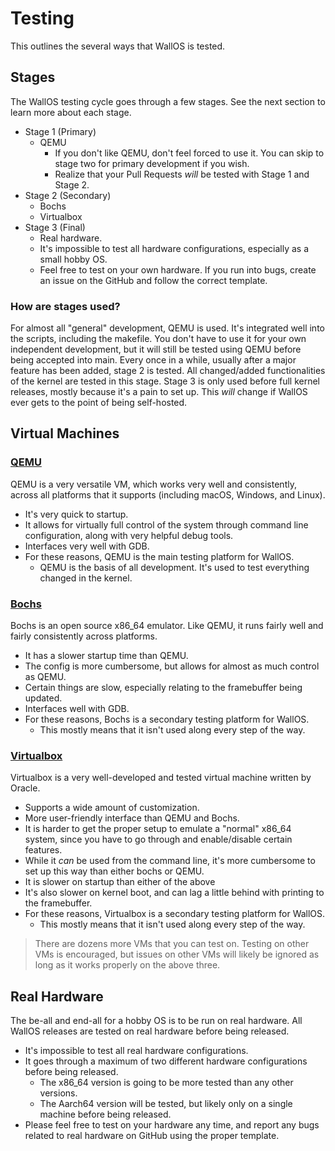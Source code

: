 # Testing

This outlines the several ways that WallOS is tested.

## Stages
The WallOS testing cycle goes through a few stages. See the next section to learn more about each stage.
- Stage 1 (Primary)
  - QEMU
    - If you don't like QEMU, don't feel forced to use it. You can skip to stage two for primary development if you wish.
    - Realize that your Pull Requests *will* be tested with Stage 1 and Stage 2.
- Stage 2 (Secondary)
  - Bochs
  - Virtualbox
- Stage 3 (Final)
  - Real hardware.
  -  It's impossible to test all hardware configurations, especially as a small hobby OS.
    - Feel free to test on your own hardware. If you run into bugs, create an issue on the GitHub and follow the correct template.

### How are stages used?
For almost all "general" development, QEMU is used. It's integrated well into the scripts, including the makefile. 
You don't have to use it for your own independent development, but it will still be tested using QEMU before being accepted into main.
Every once in a while, usually after a major feature has been added, stage 2 is tested. 
All changed/added functionalities of the kernel are tested in this stage. 
Stage 3 is only used before full kernel releases, mostly because it's a pain to set up. 
This *will* change if WallOS ever gets to the point of being self-hosted.

## Virtual Machines
### [QEMU](https://www.qemu.org/)
QEMU is a very versatile VM, which works very well and consistently, across all platforms that it supports (including macOS, Windows, and Linux).
- It's very quick to startup.
- It allows for virtually full control of the system through command line configuration, along with very helpful debug tools.
- Interfaces very well with GDB.
- For these reasons, QEMU is the main testing platform for WallOS.
  - QEMU is the basis of all development. It's used to test everything changed in the kernel.

### [Bochs](https://github.com/bochs-emu/Bochs)
Bochs is an open source x86_64 emulator. Like QEMU, it runs fairly well and fairly consistently across platforms.
- It has a slower startup time than QEMU.
- The config is more cumbersome, but allows for almost as much control as QEMU.
- Certain things are slow, especially relating to the framebuffer being updated.
- Interfaces well with GDB. 
- For these reasons, Bochs is a secondary testing platform for WallOS. 
  - This mostly means that it isn't used along every step of the way.

### [Virtualbox](https://www.virtualbox.org/wiki/VirtualBox)
Virtualbox is a very well-developed and tested virtual machine written by Oracle. 
- Supports a wide amount of customization.
- More user-friendly interface than QEMU and Bochs.
- It is harder to get the proper setup to emulate a "normal" x86_64 system, since you have to go through and enable/disable certain features.
- While it *can* be used from the command line, it's more cumbersome to set up this way than either bochs or QEMU.
- It is slower on startup than either of the above
- It's also slower on kernel boot, and can lag a little behind with printing to the framebuffer.
- For these reasons, Virtualbox is a secondary testing platform for WallOS.
  - This mostly means that it isn't used along every step of the way.

> There are dozens more VMs that you can test on.
> Testing on other VMs is encouraged, but issues on other VMs will likely be ignored as long as it works properly on the above three.

## Real Hardware
The be-all and end-all for a hobby OS is to be run on real hardware. All WallOS releases are tested on real hardware before being released.
- It's impossible to test all real hardware configurations.
- It goes through a maximum of two different hardware configurations before being released.
  - The x86_64 version is going to be more tested than any other versions.
  - The Aarch64 version will be tested, but likely only on a single machine before being released.
- Please feel free to test on your hardware any time, and report any bugs related to real hardware on GitHub using the proper template.

